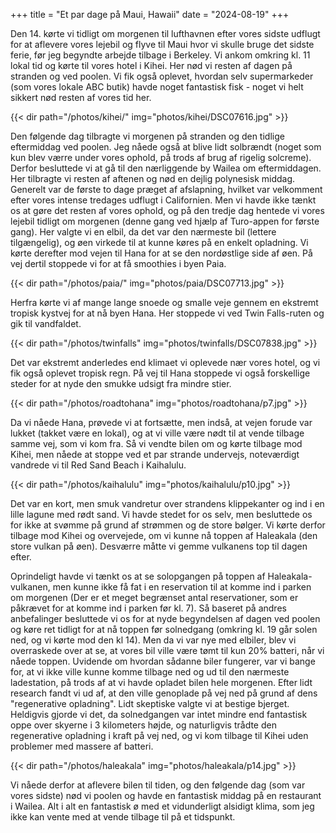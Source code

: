 +++
title = "Et par dage på Maui, Hawaii"
date = "2024-08-19"
+++

Den 14. kørte vi tidligt om morgenen til lufthavnen efter vores sidste udflugt for at aflevere vores lejebil og flyve til Maui hvor vi skulle bruge det sidste ferie, før jeg begyndte arbejde tilbage i Berkeley. Vi ankom omkring kl. 11 lokal tid og kørte til vores hotel i Kihei. Her nød vi resten af dagen på stranden og ved poolen. Vi fik også oplevet, hvordan selv supermarkeder (som vores lokale ABC butik) havde noget fantastisk fisk - noget vi helt sikkert nød resten af vores tid her.

{{< dir path="/photos/kihei/" img="photos/kihei/DSC07616.jpg" >}}

Den følgende dag tilbragte vi morgenen på stranden og den tidlige eftermiddag ved poolen. Jeg nåede også at blive lidt solbrændt (noget som kun blev værre under vores ophold, på trods af brug af rigelig solcreme). Derfor besluttede vi at gå til den nærliggende by Wailea om eftermiddagen. Her tilbragte vi resten af aftenen og nød en dejlig polynesisk middag. Generelt var de første to dage præget af afslapning, hvilket var velkomment efter vores intense tredages udflugt i Californien. Men vi havde ikke tænkt os at gøre det resten af vores ophold, og på den tredje dag hentede vi vores lejebil tidligt om morgenen (denne gang ved hjælp af Turo-appen for første gang). Her valgte vi en elbil, da det var den nærmeste bil (lettere tilgængelig), og øen virkede til at kunne køres på en enkelt opladning. Vi kørte derefter mod vejen til Hana for at se den nordøstlige side af øen. På vej dertil stoppede vi for at få smoothies i byen Paia.

 {{< dir path="/photos/paia/" img="photos/paia/DSC07713.jpg" >}}

Herfra kørte vi af mange lange snoede og smalle veje gennem en ekstremt tropisk kystvej for at nå byen Hana. Her stoppede vi ved Twin Falls-ruten og gik til vandfaldet.

{{< dir path="/photos/twinfalls" img="photos/twinfalls/DSC07838.jpg" >}}

Det var ekstremt anderledes end klimaet vi oplevede nær vores hotel, og vi fik også oplevet tropisk regn. På vej til Hana stoppede vi også forskellige steder for at nyde den smukke udsigt fra mindre stier.

{{< dir path="/photos/roadtohana" img="photos/roadtohana/p7.jpg" >}}

Da vi nåede Hana, prøvede vi at fortsætte, men indså, at vejen forude var lukket (takket være en lokal), og at vi ville være nødt til at vende tilbage samme vej, som vi kom fra. Så vi vendte bilen om og kørte tilbage mod Kihei, men nåede at stoppe ved et par strande undervejs, noteværdigt vandrede vi til Red Sand Beach i Kaihalulu.

{{< dir path="/photos/kaihalulu" img="photos/kaihalulu/p10.jpg" >}}

Det var en kort, men smuk vandretur over strandens klippekanter og ind i en lille lagune med rødt sand. Vi havde stedet for os selv, men besluttede os for ikke at svømme på grund af strømmen og de store bølger. Vi kørte derfor tilbage mod Kihei og overvejede, om vi kunne nå toppen af Haleakala (den store vulkan på øen). Desværre måtte vi gemme vulkanens top til dagen efter.

Oprindeligt havde vi tænkt os at se solopgangen på toppen af Haleakala-vulkanen, men kunne ikke få fat i en reservation til at komme ind i parken om morgenen (Der er et meget begrænset antal reservationer, som er påkrævet for at komme ind i parken før kl. 7). Så baseret på andres anbefalinger besluttede vi os for at nyde begyndelsen af dagen ved poolen og køre ret tidligt for at nå toppen før solnedgang (omkring kl. 19 går solen ned, og vi kørte mod den kl 14). Men da vi var nye med elbiler, blev vi overraskede over at se, at vores bil ville være tømt til kun 20% batteri, når vi nåede toppen. Uvidende om hvordan sådanne biler fungerer, var vi bange for, at vi ikke ville kunne komme tilbage ned og ud til den nærmeste ladestation, på trods af at vi havde opladet bilen hele morgenen. Efter lidt research fandt vi ud af, at den ville genoplade på vej ned på grund af dens "regenerative opladning". Lidt skeptiske valgte vi at bestige bjerget. Heldigvis gjorde vi det, da solnedgangen var intet mindre end fantastisk oppe over skyerne i 3 kilometers højde, og naturligvis trådte den regenerative opladning i kraft på vej ned, og vi kom tilbage til Kihei uden problemer med massere af batteri.

{{< dir path="/photos/haleakala" img="photos/haleakala/p14.jpg" >}}

Vi nåede derfor at aflevere bilen til tiden, og den følgende dag (som var vores sidste) nød vi poolen og havde en fantastisk middag på en restaurant i Wailea. Alt i alt en fantastisk ø med et vidunderligt alsidigt klima, som jeg ikke kan vente med at vende tilbage til på et tidspunkt.
